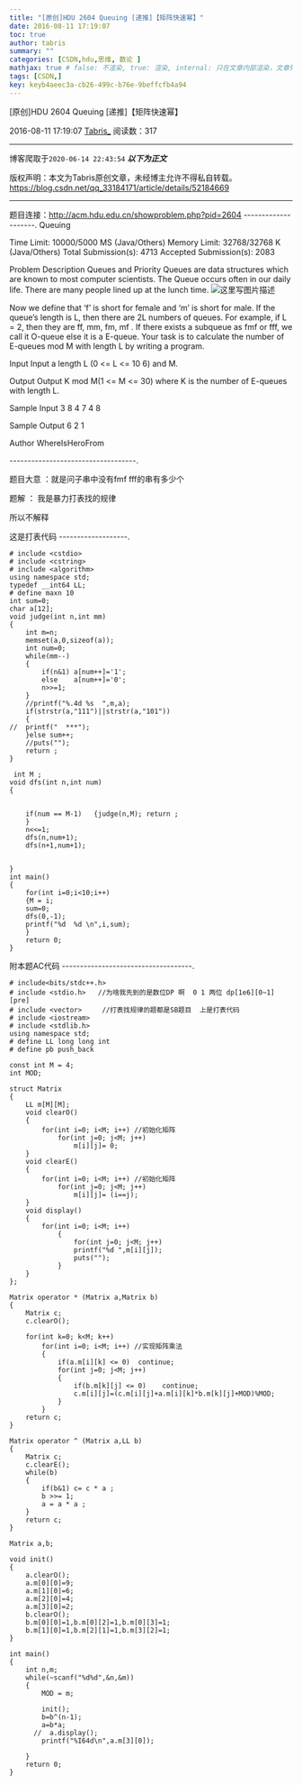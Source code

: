 ```yaml
---
title: "[原创]HDU 2604 Queuing [递推]【矩阵快速幂】"
date: 2016-08-11 17:19:07
toc: true
author: tabris
summary: ""
categories: [CSDN,hdu,思维, 数论 ]
mathjax: true # false: 不渲染, true: 渲染, internal: 只在文章内部渲染，文章列表中不渲染
tags: [CSDN,]
key: keyb4aeec3a-cb26-499c-b76e-9beffcfb4a94
---
```


[原创]HDU 2604 Queuing [递推]【矩阵快速幂】

2016-08-11 17:19:07  [Tabris_](https://me.csdn.net/qq_33184171) 阅读数：317

---

博客爬取于`2020-06-14 22:43:54`
***以下为正文***

版权声明：本文为Tabris原创文章，未经博主允许不得私自转载。
https://blog.csdn.net/qq_33184171/article/details/52184669

<!-- more -->

---

题目连接：http://acm.hdu.edu.cn/showproblem.php?pid=2604
--------------------.
Queuing

Time Limit: 10000/5000 MS (Java/Others)    Memory Limit: 32768/32768 K (Java/Others)
Total Submission(s): 4713    Accepted Submission(s): 2083


Problem Description
Queues and Priority Queues are data structures which are known to most computer scientists. The Queue occurs often in our daily life. There are many people lined up at the lunch time. 
![这里写图片描述](http://acm.hdu.edu.cn/data/images/C154-1005-1.jpg)

  Now we define that ‘f’ is short for female and ‘m’ is short for male. If the queue’s length is L, then there are 2L numbers of queues. For example, if L = 2, then they are ff, mm, fm, mf . If there exists a subqueue as fmf or fff, we call it O-queue else it is a E-queue.
Your task is to calculate the number of E-queues mod M with length L by writing a program.
 

Input
Input a length L (0 <= L <= 10 6) and M.
 

Output
Output K mod M(1 <= M <= 30) where K is the number of E-queues with length L.
 

Sample Input
3 8
4 7
4 8
 

Sample Output
6
2
1
 

Author
WhereIsHeroFrom
 
-----------------------------------.

题目大意 ：就是问子串中没有fmf fff的串有多少个 

题解  ： 我是暴力打表找的规律  

所以不解释

这是打表代码
-------------------.
```
# include <cstdio>
# include <cstring>
# include <algorithm>
using namespace std;
typedef __int64 LL;
# define maxn 10
int sum=0;
char a[12];
void judge(int n,int mm)
{
	int m=n;
	memset(a,0,sizeof(a));
	int num=0;
	while(mm--)
	{
		if(n&1) a[num++]='1';
		else    a[num++]='0';
		n>>=1;
	}
	//printf("%.4d %s  ",m,a);
	if(strstr(a,"111")||strstr(a,"101"))
	{
//	printf("  ***");
	}else sum++;
	//puts("");
	return ;
}

 int M ;
void dfs(int n,int num)
{


	if(num == M-1)   {judge(n,M); return ;
	}
	n<<=1;
	dfs(n,num+1);
	dfs(n+1,num+1);


}
int main()
{
	for(int i=0;i<10;i++)
	{M = i;
	sum=0;
	dfs(0,-1);
	printf("%d  %d \n",i,sum);
	}
	return 0;
}
```

附本题AC代码
------------------------------------.
```
# include<bits/stdc++.h>
# include <stdio.h>   //为啥我先到的是数位DP 啊  0 1 两位 dp[1e6][0~1][pre]
# include <vector>     //打表找规律的题都是SB题目  上是打表代码
# include <iostream>
# include <stdlib.h>
using namespace std;
# define LL long long int
# define pb push_back

const int M = 4;
int MOD;

struct Matrix
{
    LL m[M][M];
    void clearO()
    {
        for(int i=0; i<M; i++) //初始化矩阵
            for(int j=0; j<M; j++)
                m[i][j]= 0;
    }
    void clearE()
    {
        for(int i=0; i<M; i++) //初始化矩阵
            for(int j=0; j<M; j++)
                m[i][j]= (i==j);
    }
    void display()
    {
        for(int i=0; i<M; i++)
            {
                for(int j=0; j<M; j++)
                printf("%d ",m[i][j]);
                puts("");
            }
    }
};

Matrix operator * (Matrix a,Matrix b)
{
    Matrix c;
    c.clearO();

    for(int k=0; k<M; k++)
        for(int i=0; i<M; i++) //实现矩阵乘法
        {
            if(a.m[i][k] <= 0)  continue;
            for(int j=0; j<M; j++)
            {
                if(b.m[k][j] <= 0)    continue;
                c.m[i][j]=(c.m[i][j]+a.m[i][k]*b.m[k][j]+MOD)%MOD;
            }
        }
    return c;
}

Matrix operator ^ (Matrix a,LL b)
{
    Matrix c;
    c.clearE();
    while(b)
    {
        if(b&1) c= c * a ;
        b >>= 1;
        a = a * a ;
    }
    return c;
}

Matrix a,b;

void init()
{
    a.clearO();
    a.m[0][0]=9;
    a.m[1][0]=6;
    a.m[2][0]=4;
    a.m[3][0]=2;
    b.clearO();
    b.m[0][0]=1,b.m[0][2]=1,b.m[0][3]=1;
    b.m[1][0]=1,b.m[2][1]=1,b.m[3][2]=1;
}

int main()
{
    int n,m;
    while(~scanf("%d%d",&n,&m))
    {
        MOD = m;

        init();
        b=b^(n-1);
        a=b*a;
      //  a.display();
        printf("%I64d\n",a.m[3][0]);

    }
    return 0;
}

```
